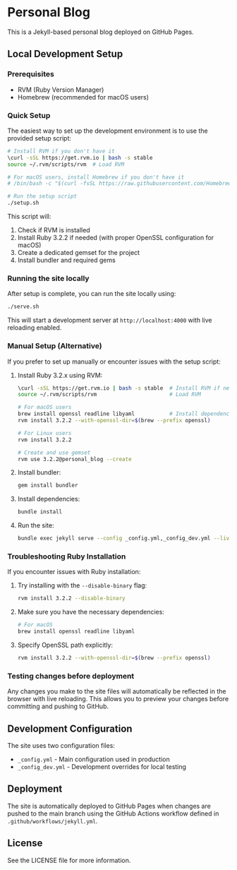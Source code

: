 # Personal Blog

This is a Jekyll-based personal blog deployed on GitHub Pages.

## Local Development Setup

### Prerequisites

-   RVM (Ruby Version Manager)
-   Homebrew (recommended for macOS users)

### Quick Setup

The easiest way to set up the development environment is to use the provided setup script:

```bash
# Install RVM if you don't have it
\curl -sSL https://get.rvm.io | bash -s stable
source ~/.rvm/scripts/rvm  # Load RVM

# For macOS users, install Homebrew if you don't have it
# /bin/bash -c "$(curl -fsSL https://raw.githubusercontent.com/Homebrew/install/HEAD/install.sh)"

# Run the setup script
./setup.sh
```

This script will:

1. Check if RVM is installed
2. Install Ruby 3.2.2 if needed (with proper OpenSSL configuration for macOS)
3. Create a dedicated gemset for the project
4. Install bundler and required gems

### Running the site locally

After setup is complete, you can run the site locally using:

```bash
./serve.sh
```

This will start a development server at `http://localhost:4000` with live reloading enabled.

### Manual Setup (Alternative)

If you prefer to set up manually or encounter issues with the setup script:

1. Install Ruby 3.2.x using RVM:

    ```bash
    \curl -sSL https://get.rvm.io | bash -s stable  # Install RVM if needed
    source ~/.rvm/scripts/rvm                       # Load RVM

    # For macOS users
    brew install openssl readline libyaml           # Install dependencies
    rvm install 3.2.2 --with-openssl-dir=$(brew --prefix openssl)

    # For Linux users
    rvm install 3.2.2

    # Create and use gemset
    rvm use 3.2.2@personal_blog --create
    ```

2. Install bundler:

    ```bash
    gem install bundler
    ```

3. Install dependencies:

    ```bash
    bundle install
    ```

4. Run the site:
    ```bash
    bundle exec jekyll serve --config _config.yml,_config_dev.yml --livereload
    ```

### Troubleshooting Ruby Installation

If you encounter issues with Ruby installation:

1. Try installing with the `--disable-binary` flag:

    ```bash
    rvm install 3.2.2 --disable-binary
    ```

2. Make sure you have the necessary dependencies:

    ```bash
    # For macOS
    brew install openssl readline libyaml
    ```

3. Specify OpenSSL path explicitly:
    ```bash
    rvm install 3.2.2 --with-openssl-dir=$(brew --prefix openssl)
    ```

### Testing changes before deployment

Any changes you make to the site files will automatically be reflected in the browser with live reloading. This allows you to preview your changes before committing and pushing to GitHub.

## Development Configuration

The site uses two configuration files:

-   `_config.yml` - Main configuration used in production
-   `_config_dev.yml` - Development overrides for local testing

## Deployment

The site is automatically deployed to GitHub Pages when changes are pushed to the main branch using the GitHub Actions workflow defined in `.github/workflows/jekyll.yml`.

## License

See the LICENSE file for more information.
